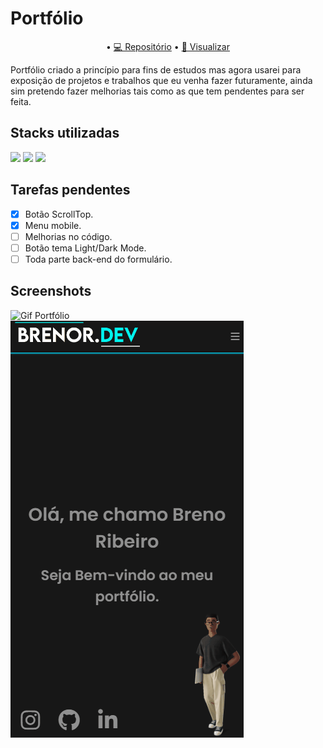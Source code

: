 # Portfólio

<p align="center">
• <a href="https://github.com/brenordev/portfolio">💻 Repositório</a>
• <a href="https://brenordev.github.io/portfolio/">🚀 Visualizar</a>
</p>

Portfólio criado a princípio para fins de estudos mas agora usarei para exposição de projetos e trabalhos que eu venha fazer futuramente, ainda sim pretendo fazer melhorias
tais como as que tem pendentes para ser feita.

## Stacks utilizadas
<div>
  <img src="https://img.shields.io/badge/HTML5-E34F26?style=for-the-badge&logo=html5&logoColor=white">
  <img src="https://img.shields.io/badge/CSS3-1572B6?style=for-the-badge&logo=css3&logoColor=white">
  <img src="https://img.shields.io/badge/JavaScript-F7DF1E?style=for-the-badge&logo=javascript&logoColor=black">
</div>


## Tarefas pendentes
- [X] Botão ScrollTop.
- [X] Menu mobile.
- [ ] Melhorias no código.
- [ ] Botão tema Light/Dark Mode.
- [ ] Toda parte back-end do formulário.

## Screenshots

<img alt="Gif Portfólio" title="Gif Portfólio" src="./assets/images/gif_portfolio_desktop.gif"/></br>
<img alt="Gif Portfólio Mobile" title="Gif Portfólio Mobile" src="./assets/images/gif_portfolio_mobile.gif"/>
